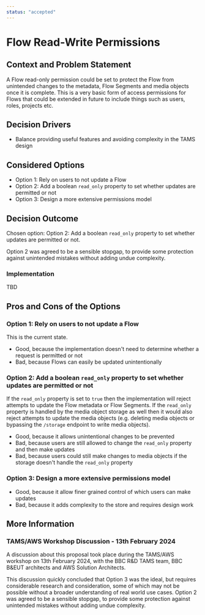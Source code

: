 ```yaml
---
status: "accepted"
---
```

# Flow Read-Write Permissions

## Context and Problem Statement

A Flow read-only permission could be set to protect the Flow from unintended changes to the metadata, Flow Segments and media objects once it is complete.
This is a very basic form of access permissions for Flows that could be extended in future to include things such as users, roles, projects etc.

## Decision Drivers

* Balance providing useful features and avoiding complexity in the TAMS design

## Considered Options

* Option 1: Rely on users to not update a Flow
* Option 2: Add a boolean `read_only` property to set whether updates are permitted or not
* Option 3: Design a more extensive permissions model

## Decision Outcome

Chosen option: Option 2: Add a boolean `read_only` property to set whether updates are permitted or not.

Option 2 was agreed to be a sensible stopgap, to provide some protection against unintended mistakes without adding undue complexity.

### Implementation

TBD

## Pros and Cons of the Options

### Option 1: Rely on users to not update a Flow

This is the current state.

* Good, because the implementation doesn't need to determine whether a request is permitted or not
* Bad, because Flows can easily be updated unintentionally

### Option 2: Add a boolean `read_only` property to set whether updates are permitted or not

If the `read_only` property is set to `true` then the implementation will reject attempts to update the Flow metadata or Flow Segments.
If the `read_only` property is handled by the media object storage as well then it would also reject attempts to update the media objects (e.g. deleting media objects or bypassing the `/storage` endpoint to write media objects).

* Good, because it allows unintentional changes to be prevented
* Bad, because users are still allowed to change the `read_only` property and then make updates
* Bad, because users could still make changes to media objects if the storage doesn't handle the `read_only` property

### Option 3: Design a more extensive permissions model

* Good, because it allow finer grained control of which users can make updates
* Bad, because it adds complexity to the store and requires design work

## More Information

### TAMS/AWS Workshop Discussion - 13th February 2024

A discussion about this proposal took place during the TAMS/AWS workshop on 13th February 2024, with the BBC R&D TAMS team, BBC B&EUT architects and AWS Solution Architects.

This discussion quickly concluded that Option 3 was the ideal, but requires considerable research and consideration, some of which may not be possible without a broader understanding of real world use cases.
Option 2 was agreed to be a sensible stopgap, to provide some protection against unintended mistakes without adding undue complexity.

